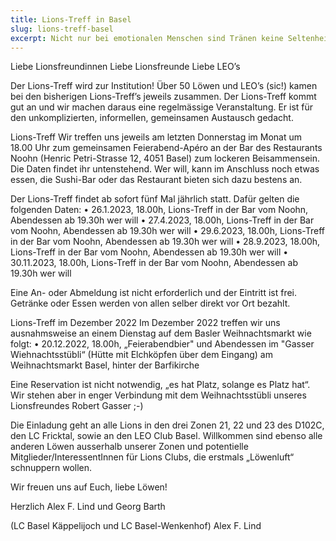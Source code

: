 ```yaml
---
title: Lions-Treff in Basel
slug: lions-treff-basel
excerpt: Nicht nur bei emotionalen Menschen sind Tränen keine Seltenheit, und verbunden mit Lachen – also Freudestränen – sind sie etwas tolles und beeinflussen oftmals das unmittelbare Umfeld positiv durch ihre ansteckende Wirkung. Gegenteilig können Tränen auch ein Zeichen von Trauer und negativen Emotionen sein, etwa bei einem zu schnellen Ende.
---
```


Liebe Lionsfreundinnen
Liebe Lionsfreunde
Liebe LEO’s

Der Lions-Treff wird zur Institution!
Über 50 Löwen und LEO’s (sic!) kamen bei den bisherigen Lions-Treff’s jeweils zusammen. Der Lions-Treff kommt gut an und wir machen daraus eine regelmässige Veranstaltung. Er ist für den unkomplizierten, informellen, gemeinsamen Austausch gedacht.

Lions-Treff
Wir treffen uns jeweils am letzten Donnerstag im Monat um 18.00 Uhr zum gemeinsamen Feierabend-Apéro an der Bar des Restaurants Noohn (Henric Petri-Strasse 12, 4051 Basel) zum lockeren Beisammensein. Die Daten findet ihr untenstehend. Wer will, kann im Anschluss noch etwas essen, die Sushi-Bar oder das Restaurant bieten sich dazu bestens an.

Der Lions-Treff findet ab sofort fünf Mal jährlich statt. Dafür gelten die folgenden Daten:
• 26.1.2023, 18.00h, Lions-Treff in der Bar vom Noohn, Abendessen ab 19.30h wer will
• 27.4.2023, 18.00h, Lions-Treff in der Bar vom Noohn, Abendessen ab 19.30h wer will
• 29.6.2023, 18.00h, Lions-Treff in der Bar vom Noohn, Abendessen ab 19.30h wer will
• 28.9.2023, 18.00h, Lions-Treff in der Bar vom Noohn, Abendessen ab 19.30h wer will
• 30.11.2023, 18.00h, Lions-Treff in der Bar vom Noohn, Abendessen ab 19.30h wer will

Eine An- oder Abmeldung ist nicht erforderlich und der Eintritt ist frei. Getränke oder Essen werden von allen selber direkt vor Ort bezahlt.

Lions-Treff im Dezember 2022
Im Dezember 2022 treffen wir uns ausnahmsweise an einem Dienstag auf dem Basler Weihnachtsmarkt wie folgt:
• 20.12.2022, 18.00h, „Feierabendbier" und Abendessen im "Gasser Wiehnachtsstübli“ (Hütte mit Elchköpfen über dem Eingang) am Weihnachtsmarkt Basel, hinter der Barfikirche

Eine Reservation ist nicht notwendig, „es hat Platz, solange es Platz hat“. Wir stehen aber in enger Verbindung mit dem Weihnachtsstübli unseres Lionsfreundes Robert Gasser ;-)

Die Einladung geht an alle Lions in den drei Zonen 21, 22 und 23 des D102C, den LC Fricktal, sowie an den LEO Club Basel. Willkommen sind ebenso alle anderen Löwen ausserhalb unserer Zonen und potentielle Mitglieder/InteressentInnen für Lions Clubs, die erstmals „Löwenluft“ schnuppern wollen.

Wir freuen uns auf Euch, liebe Löwen!

Herzlich
Alex F. Lind und Georg Barth

(LC Basel Käppelijoch und LC Basel-Wenkenhof)
Alex F. Lind
